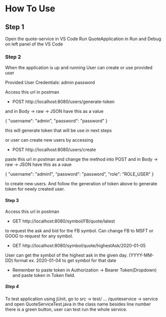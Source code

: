 # How To Use

## Step 1

Open the quote-service in VS Code
Run QuoteApplication in Run and Debug on left panel of the VS Code

### Step 2

When the application is up and running
User can create or use provided user

Provided User Credentials:
admin
password

Access this url in postman

- POST http://localhost:8080/users/generate-token

and in Body -> raw -> JSON have this as a value

{
"username": "admin",
"password": "password"
}

this will generate token that will be use in next steps

or user can create new users by accessing

- POST http://localhost:8080/users/create

paste this url in postman and change the method into POST
and in Body -> raw -> JSON
have this as a vaue

{
"username": "admin1",
"password": "password",
"role": "ROLE_USER"
}

to create new users. And follow the generation of token above to generate token for newly created user.

#### Step 3

Access this url in postman

- GET http://localhost:8080/symbol/FB/quote/latest

to request the ask and bid for the FB symbol. Can change FB to MSFT or GOOG to request for any symbol.

- GET http://localhost:8080/symbol/quote/highestAsk/2020-01-05

User can get the symbol of the highest ask in the given day. (YYYY-MM-DD) format
ex. 2020-01-04 to get symbol for that date

- Remember to paste token in Authorization -> Bearer Token(Dropdown) and paste token in Token field.

##### Step 4

To test application using jUnit, go to src -> test/ ... /quoteservice -> service and open QuoteServiceTest.java in the class name besides line number there is a green button, user can test run the whole service.
